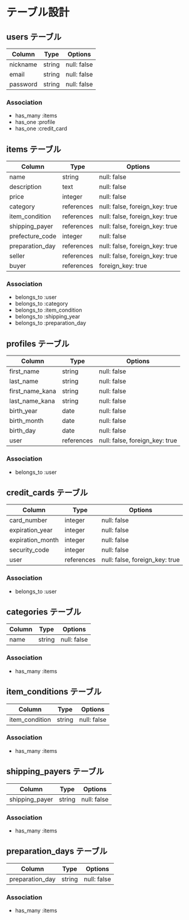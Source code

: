 # テーブル設計

## users テーブル

| Column   | Type   | Options     |
| -------- | ------ | ----------- |
| nickname | string | null: false |
| email    | string | null: false |
| password | string | null: false |

### Association

- has_many :items
- has_one :profile
- has_one :credit_card

## items テーブル

| Column          | Type       | Options                        |
| --------------- | ---------- | ------------------------------ |
| name            | string     | null: false                    |
| description     | text       | null: false                    |
| price           | integer    | null: false                    |
| category        | references | null: false, foreign_key: true |
| item_condition  | references | null: false, foreign_key: true |
| shipping_payer  | references | null: false, foreign_key: true |
| prefecture_code | integer    | null: false                    |
| preparation_day | references | null: false, foreign_key: true |
| seller          | references | null: false, foreign_key: true |
| buyer           | references | foreign_key: true              |


### Association

- belongs_to :user
- belongs_to :category
- belongs_to :item_condition
- belongs_to :shipping_year
- belongs_to :preparation_day

## profiles テーブル

| Column          | Type       | Options                        |
| --------------- | ---------- | ------------------------------ |
| first_name      | string     | null: false                    |
| last_name       | string     | null: false                    |
| first_name_kana | string     | null: false                    |
| last_name_kana  | string     | null: false                    |
| birth_year      | date       | null: false                    |
| birth_month     | date       | null: false                    |
| birth_day       | date       | null: false                    |
| user            | references | null: false, foreign_key: true |


### Association

- belongs_to :user

## credit_cards テーブル

| Column           | Type       | Options                        |
| ---------------- | ---------- | ------------------------------ |
| card_number      | integer    | null: false                    |
| expiration_year  | integer    | null: false                    |
| expiration_month | integer    | null: false                    |
| security_code    | integer    | null: false                    |
| user             | references | null: false, foreign_key: true |

### Association

- belongs_to :user

## categories テーブル

| Column | Type   | Options     |
| ------ | ------ | ----------- |
| name   | string | null: false |

### Association

- has_many :items

## item_conditions テーブル

| Column         | Type   | Options     |
| -------------- | ------ | ----------- |
| item_condition | string | null: false |

### Association

- has_many :items

## shipping_payers テーブル

| Column         | Type   | Options     |
| -------------- | ------ | ----------- |
| shipping_payer | string | null: false |

### Association

- has_many :items

## preparation_days テーブル

| Column          | Type   | Options     |
| --------------- | ------ | ----------- |
| preparation_day | string | null: false |

### Association

- has_many :items